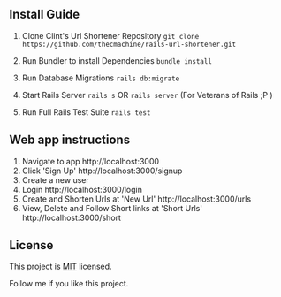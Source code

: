 ## Install Guide

1. Clone Clint's Url Shortener Repository
  ```git clone https://github.com/thecmachine/rails-url-shortener.git```

2. Run Bundler to install Dependencies
  ```bundle install```

3. Run Database Migrations
  ```rails db:migrate```

4. Start Rails Server
  ```rails s``` OR ```rails server``` (For Veterans of Rails ;P )

5. Run Full Rails Test Suite
  ```rails test```


## Web app instructions

1. Navigate to app http://localhost:3000
2. Click 'Sign Up' http://localhost:3000/signup
3. Create a new user
4. Login http://localhost:3000/login
5. Create and Shorten Urls at 'New Url' http://localhost:3000/urls
6. View, Delete and Follow Short links at 'Short Urls' http://localhost:3000/short

## License

This project is [MIT](http://www.tldrlegal.com/license/mit-license) licensed.

Follow me if you like this project.
